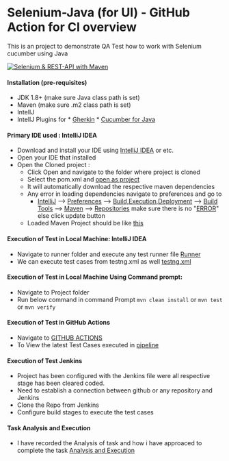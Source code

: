 # Selenium-Java (for UI) - GitHub Action for CI overview
This is an project to demonstrate QA Test how to work with Selenium cucumber using Java

[![Selenium & REST-API with Maven](https://github.com/actions/toolkit/workflows/Main%20workflow/badge.svg)](https://github.com/psubrambe/e2e-framwork/actions/workflows/maven.yml?query=Java+CI+with+Maven)
#### Installation (pre-requisites)
* JDK 1.8+ (make sure Java class path is set) 
* Maven (make sure .m2 class path is set)
* IntelIJ
* IntelIJ Plugins for
      * [Gherkin](https://plugins.jetbrains.com/plugin/9164-gherkin)
      * [Cucumber for Java](https://plugins.jetbrains.com/plugin/7212-cucumber-for-java)


#### Primary IDE used : IntelliJ IDEA

* Download and install your IDE using [IntelliJ IDEA](https://www.jetbrains.com/idea/download/) or etc.
* Open your IDE that installed
* Open the Cloned project :
    * Click Open and navigate to the folder where project is cloned
    * Select the pom.xml and [open as project](https://prnt.sc/1hkm7pt)
    * It will automatically download the respective maven dependencies 
    * Any error in loading dependencies navigate to preferences and go to
      * [IntelliJ]() --> [Preferences]() --> [Build,Execution,Deployment]() --> [Build Tools]() --> [Maven]() --> [Repositories]()
      make sure there is no "[ERROR]()" else click update button
    * Loaded Maven Project should be like [this](https://prnt.sc/1hknens)

#### Execution of Test in Local Machine: IntelliJ IDEA

* Navigate to runner folder and execute any test runner file [Runner](https://prnt.sc/1hkovoo)
* We can execute test cases from testng.xml as well [testng.xml](https://prnt.sc/1hkovoo)

#### Execution of Test in Local Machine Using Command prompt:
* Navigate to Project folder 
* Run below command in command Prompt
            `mvn clean install` or `mvn test` or `mvn verify`

#### Execution of Test in GitHub Actions
* Navigate to [GITHUB ACTIONS](https://github.com/psubrambe/e2e-framwork/actions)
* To View the latest Test Cases executed in [pipeline](https://github.com/psubrambe/e2e-framwork/actions/runs/1079241205)

#### Execution of Test Jenkins
* Project has been configured with the Jenkins file were all respective stage has been cleared coded.
* Need to establish a connection between github or any repository and Jenkins 
* Clone the Repo from Jenkins
* Configure build stages to execute the test cases

#### Task Analysis and Execution

* I have recorded the Analysis of task and how i have approaced to complete the task [Analysis and Execution](./CaseStudy.txt) 

